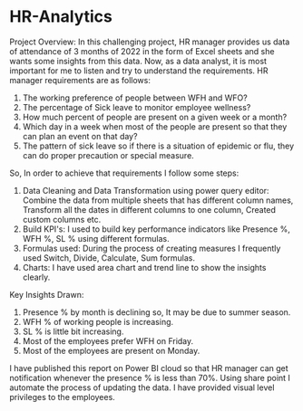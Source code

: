 # HR-Analytics
Project Overview:
In this challenging project, HR manager provides us data of attendance of 3 months of 2022 in the form of Excel sheets and she wants some insights from this data. Now, as a data analyst, it is most important for me to listen and try to understand the requirements.
HR manager requirements are as follows:
1. The working preference of people between WFH and WFO?
2. The percentage of Sick leave to monitor employee wellness?
3. How much percent of people are present on a given week or a month?
4. Which day in a week when most of the people are present so that they can plan an event on that day?
5. The pattern of sick leave so if there is a situation of epidemic or flu, they can do proper precaution or special measure.

So, In order to achieve that requirements I follow some steps:

1. Data Cleaning and Data Transformation using power query editor: Combine the data from multiple sheets that has different column names, Transform all the dates in different columns to one column,
Created custom columns etc.
2. Build KPI's: I used to build key performance indicators like Presence %, WFH %, SL % using different formulas.
3. Formulas used: During the process of creating measures I frequently used Switch, Divide, Calculate, Sum formulas.
4. Charts: I have used area chart and trend line to show the insights clearly.

Key Insights Drawn:
1. Presence % by month is declining so, It may be due to summer season.
2. WFH % of working people is increasing.
3. SL % is little bit increasing.
4. Most of the employees prefer WFH on Friday.
5. Most of the employees are present on Monday.

I have published this report on Power BI cloud so that HR manager can get notification whenever the presence % is less than 70%.
Using share point I automate the process of updating the data.
I have provided visual level privileges to the employees.
